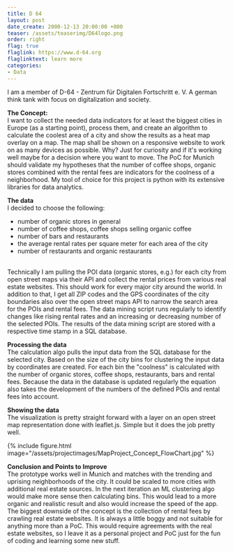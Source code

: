 ```yaml
---
title: D 64
layout: post
date_create: 2000-12-13 20:00:00 +000
teaser: /assets/teaserimg/D64logo.png
order: right
flag: true
flaglink: https://www.d-64.org
flaglinktext: learn more
categories:
- Data
---
```


I am a member of D-64 - Zentrum für Digitalen Fortschritt e. V. A german think tank with focus on digitalization and society.

<!-- more -->

**The Concept:**<br>
I want to collect the needed data indicators for at least the biggest cities in Europe (as a starting point), process them, and create an algorithm to calculate the coolest area of a city and show the results as a heat map overlay on a map. The map shall be shown on a responsive website to work on as many devices as possible. Why? Just for curiosity and if it's working well maybe for a decision where you want to move. The PoC for Munich should validate my hypotheses that the number of coffee shops, organic stores combined with the rental fees are indicators for the coolness of a neighborhood. My tool of choice for this project is python with its extensive libraries for data analytics.

**The data**<br>
I decided to choose the following:
  - number of organic stores in general
  - number of coffee shops, coffee shops selling organic coffee
  - number of bars and restaurants
  - the average rental rates per square meter for each area of the city
  - number of restaurants and organic restaurants
<br>
Technically I am pulling the POI data (organic stores, e.g.) for each city from open street maps via their API and collect the rental prices from various real estate websites. This should work for every major city around the world. In addition to that, I get all ZIP codes and the GPS coordinates of the city boundaries also over the open street maps API to narrow the search area for the POIs and rental fees.
The data mining script runs regularly to identify changes like rising rental rates and an increasing or decreasing number of the selected POIs.
The results of the data mining script are stored with a respective time stamp in a SQL database.

**Processing the data**<br>
The calculation algo pulls the input data from the SQL database for the selected city. Based on the size of the city bins for clustering the input data by coordinates are created. For each bin the "coolness" is calculated with the number of organic stores, coffee shops, restaurants, bars and rental fees. Because the data in the database is updated regularly the equation also takes the development of the numbers of the defined POIs and rental fees into account.

**Showing the data**<br>
The visualization is pretty straight forward with a layer on an open street map representation done with leaflet.js. Simple but it does the job pretty well.

{% include figure.html image="/assets/projectimages/MapProject_Concept_FlowChart.jpg" %}

**Conclusion and Points to Improve**<br>
The prototype works well in Munich and matches with the trending and uprising neighborhoods of the city. It could be scaled to more cities with additional real estate sources. In the next iteration an ML clustering algo would make more sense then calculating bins. This would lead to a more organic and realistic result and also would increase the speed of the app. The biggest downside of the concept is the collection of rental fees by crawling real estate websites. It is always a little boggy and not suitable for anything more than a PoC. This would require agreements with the real estate websites, so I leave it as a personal project and PoC just for the fun of coding and learning some new stuff.
